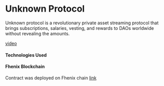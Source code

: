 # Unknown Protocol

Unknown protocol is a revolutionary private asset streaming protocol that brings subscriptions, salaries, vesting, and rewards to DAOs worldwide without revealing the amounts.

[video](https://www.loom.com/share/76433650d2404920a70d3721dddd0d84)

#### Technologies Used
#### Fhenix Blockchain
Contract was deployed on Fhenix chain 
[link](https://demoexplorer.fhenix.io/address/0xF5CDEc55fa2451FB8117F12Ad35f483A3FcFC0A9)
